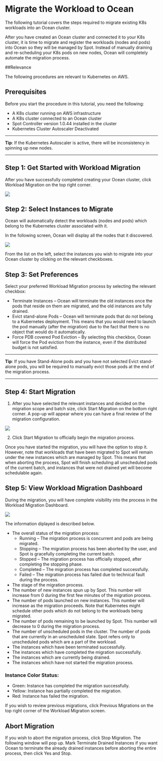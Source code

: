 # Migrate the Workload to Ocean

The following tutorial covers the steps required to migrate existing K8s workloads into an Ocean cluster.

After you have created an Ocean cluster and connected it to your K8s cluster, it is time to migrate and register the workloads (nodes and pods) into Ocean so they will be managed by Spot. Instead of manually draining and re-scheduling your K8s pods on new nodes, Ocean will completely automate the migration process.

##Relevance

The following procedures are relevant to Kubernetes on AWS.

## Prerequisites

Before you start the procedure in this tutorial, you need the following:

* A K8s cluster running on AWS infrastructure
* A K8s cluster connected to an Ocean cluster
* Spot Controller version 1.0.44 installed in the cluster
* Kubernetes Cluster Autoscaler Deactivated
---
**Tip**: If the Kubernetes Autoscaler is active, there will be inconsistency in spinning up new nodes.

---
## Step 1: Get Started with Workload Migration

After you have successfully completed creating your Ocean cluster, click Workload Migration on the top right corner.

<img src="/ocean/_media/tutorials-migrate-workload-01.png" />

## Step 2: Select Instances to Migrate

Ocean will automatically detect the workloads (nodes and pods) which belong to the Kubernetes cluster associated with it.

In the following screen, Ocean will display all the nodes that it discovered.

<img src="/ocean/_media/tutorials-migrate-workload-02.png" />

From the list on the left, select the instances you wish to migrate into your Ocean cluster by clicking on the relevant checkboxes.

## Step 3: Set Preferences

Select your preferred Workload Migration process by selecting the relevant checkbox:

* Terminate Instances – Ocean will terminate the old instances once the pods that reside on them are migrated, and the old instances are fully drained.
* Evict stand-alone Pods – Ocean will terminate pods that do not belong to a Kubernetes deployment. This means that you would need to launch the pod manually (after the migration) due to the fact that there is no object that would do it automatically.
* Force PDB covered Pod Eviction – By selecting this checkbox, Ocean will force the Pod eviction from the instance, even if the distributed budget is not satisfied.
---
**Tip**: If you have Stand-Alone pods and you have not selected Evict stand-alone pods, you will be required to manually evict those pods at the end of the migration process.

---
## Step 4: Start Migration

1. After you have selected the relevant instances and decided on the migration scope and batch size, click Start Migration on the bottom right corner. A pop-up will appear where you can have a final review of the migration configuration.

<img src="/ocean/_media/tutorials-migrate-workload-03.png" />

2. Click Start Migration to officially begin the migration process.

Once you have started the migration, you will have the option to stop it. However, note that workloads that have been migrated to Spot will remain under the new instances which are managed by Spot. This means that when aborting the process, Spot will finish scheduling all unscheduled pods of the current batch, and instances that were not drained yet will become schedulable again.

## Step 5: View Workload Migration Dashboard

During the migration, you will have complete visibility into the process in the Workload Migration Dashboard.

<img src="/ocean/_media/tutorials-migrate-workload-04.png" />

The information diplayed is described below.

* The overall status of the migration process:
  * Running – The migration process is concurrent and pods are being migrated.
  * Stopping – The migration process has been aborted by the user, and Spot is gracefully completing the current batch.
  * Stopped – The migration process has officially stopped, after completing the stopping phase.
  * Completed – The migration process has completed successfully.
  * Failed – The migration process has failed due to technical fault during the process.
* The stage of the migration process.
* The number of new instances spun up by Spot. This number will increase from 0 during the first few minutes of the migration process.
* The number of pods launched on new instances. This number will increase as the migration proceeds. Note that Kubernetes might schedule other pods which do not belong to the workloads being migrated.
* The number of pods remaining to be launched by Spot. This number will decrease to 0 during the migration process.
* The number of unscheduled pods in the cluster. The number of pods that are currently in an unscheduled state. Spot refers only to unscheduled pods which are a part of the workload.
* The instances which have been terminated successfully.
* The instances which have completed the migration successfully.
* The instances which are currently being drained.
* The instances which have not started the migration process.

### Instance Color Status:
  * Green: Instance has completed the migration successfully.
  * Yellow: Instance has partially completed the migration.
  * Red: Instance has failed the migration.

 If you wish to review previous migrations, click Previous Migrations on the top right corner of the Workload Migration screen.

## Abort Migration

If you wish to abort the migration process, click Stop Migration.
The following window will pop up. Mark Terminate Drained Instances if you want Ocean to terminate the already drained instances before aborting the entire process, then click Yes and Stop.

